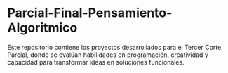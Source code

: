# Parcial-Final-Pensamiento-Algoritmico
Este repositorio contiene los proyectos desarrollados para el Tercer Corte Parcial, donde se evalúan habilidades en programación, creatividad y capacidad para transformar ideas en soluciones funcionales.
